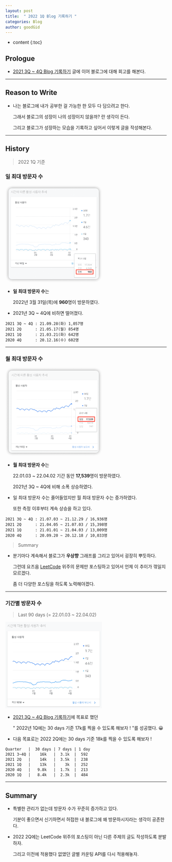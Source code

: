 ```yaml
---
layout: post
title:  " 2022 1Q Blog 기록하기 "
categories: Blog
author: goodGid
---
```

* content
{:toc}

## Prologue

* [2021 3Q ~ 4Q Blog 기록하기]({{site.url}}/2021-3Q-4Q-Blog) 글에 이어 블로그에 대해 회고를 해본다.



---

## Reason to Write

* 나는 블로그에 내가 공부한 걸 가능한 한 모두 다 담으려고 한다.

  그래서 블로그의 성장이 나의 성장이지 않을까? 란 생각이 든다.

  그리고 블로그가 성장하는 모습을 기록하고 싶어서 이렇게 글을 작성해본다.


---


## History

> 2022 1Q 기준

### 일 최대 방문자 수

<img src="/assets/img/blog/2022-1Q-Blog_1.png" alt="" style="max-width: 60%;">

* **일 최대 방문자 수**는

  2022년 3월 31일(목)에 **960**명이 방문하였다.

* 2021년 3Q ~ 4Q에 비하면 떨어졌다.

```
2021 3Q ~ 4Q : 21.09.28(화) 1,057명
2021 2Q      : 21.05.17(월) 854명
2021 1Q      : 21.03.21(화) 642명
2020 4Q      : 20.12.16(수) 602명
```

---

### 월 최대 방문자 수

<img src="/assets/img/blog/2022-1Q-Blog_2.png" alt="" style="max-width: 60%;">

* **월 최대 방문자 수**는

  22.01.03 ~ 22.04.02 기간 동안 **17,539**명이 방문하였다.

  2021년 3Q ~ 4Q에 비해 소폭 상승하였다.

* 일 최대 방문자 수는 줄어들었지만 월 최대 방문자 수는 증가하였다.

  또한 측정 이후부터 계속 상승을 하고 있다.

```
2021 3Q ~ 4Q : 21.07.03 ~ 21.12.29 / 16,936명
2021 2Q      : 21.04.05 ~ 21.07.03 / 15,398명
2021 1Q      : 21.01.01 ~ 21.04.03 / 13,009명
2020 4Q      : 20.09.20 ~ 20.12.18 / 10,033명
```

> Summary

* 분기마다 계속해서 블로그가 **우상향** 그래프를 그리고 있어서 굉장히 뿌듯하다.

  그런데 요즈음 [LeetCode]({{site.url}}/category/#LeetCode) 위주의 문제만 포스팅하고 있어서 언제 이 추이가 꺾일지 모르겠다.

  좀 더 다양한 포스팅을 하도록 노력해야겠다.


---


### 기간별 방문자 수

> Last 90 days (= 22.01.03 ~ 22.04.02)

<img src="/assets/img/blog/2022-1Q-Blog_3.png" alt="" style="max-width: 60%;">

* [2021 3Q ~ 4Q Blog 기록하기]({{site.url}}/2022-1Q-Blog)에 목표로 했던

  " 2022년 1Q에는 30 days 기준 17k를 찍을 수 있도록 해보자 ! "를 성공했다. 😀

* 다음 목표로는 2022 2Q에는 30 days 기준 18k를 찍을 수 있도록 해보자 !

```
Quarter   |  30 days | 7 days | 1 day 
2021 3~4Q |    16k   |  3.1k  |  592
2021 2Q   |    14k   |  3.5k  |  238
2021 1Q   |    13k   |    3k  |  252
2020 4Q   |   9.8k   |  1.7k  |  213
2020 1Q   |   8.4k   |  2.3k  |  484
```

---

## Summary

* 특별한 관리가 없는데 방문자 수가 꾸준히 증가하고 있다.

  기분이 좋으면서 신기하면서 허접한 내 블로그에 왜 방문하시지라는 생각이 공존한다.

* 2022 2Q에는 LeetCode 위주의 포스팅이 아닌 다른 주제의 글도 작성하도록 분발하자.

  그리고 이전에 적용했다 없앴던 글별 카운팅 API를 다시 적용해놓자.